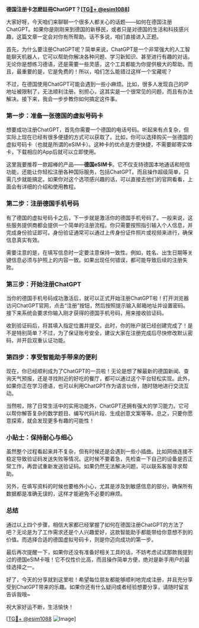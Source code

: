 **德国注册卡怎麽註冊ChatGPT？[[TG💪+ @esim1088](https://t.me/s/esim1088)]**

大家好呀，今天咱们来聊聊一个很多人都关心的话题——如何在德国注册ChatGPT。如果你是刚刚来到德国的新移民，或者只是对德国的生活和科技感兴趣，这篇文章一定会对你有所帮助。话不多说，咱们直接进入正题。

首先，为什么要注册ChatGPT呢？简单来说，ChatGPT是一个非常强大的人工智能聊天机器人，它可以帮助你解决各种问题、学习新知识、甚至进行有趣的对话。无论你是想练习德语，还是需要一些灵感，这个工具都能为你提供极大的帮助。而且，最重要的是，它是免费的！所以，咱们怎么能错过这样一个宝藏呢？

不过，在德国使用ChatGPT可能会遇到一些小麻烦。比如，很多人发现自己的IP地址被限制了，无法顺利注册。别担心，这其实是一个很常见的问题，而且有办法解决。接下来，我会一步步教你如何搞定这件事。

### 第一步：准备一张德国的虚拟号码卡

想要成功注册ChatGPT，首先你需要一个德国的电话号码。听起来有点复杂，但实际上现在已经有很多便捷的方式可以获取了。比如，你可以选择购买一张德国的虚拟号码卡（也就是所谓的eSIM卡）。这种卡的优点是方便快捷，不需要邮寄实体卡，下载相应的App后就可以立即使用。

这里我要推荐一款超棒的产品——**德国eSIM卡**。它不仅支持德国本地通话和短信功能，还能让你轻松注册各种国际服务，包括ChatGPT。而且操作超级简单，只需几步就能搞定。如果你对这个选项感兴趣的话，可以直接去他们的官网看看，上面会有详细的介绍和使用教程。

### 第二步：注册德国手机号码

有了德国的虚拟号码卡之后，下一步就是激活你的德国手机号码了。一般来说，这些服务提供商都会提供一个简单的注册流程。你只需要按照指引输入个人信息，并完成身份验证即可。身份验证通常可以通过上传身份证件照片或视频来进行，确保信息真实有效。

需要注意的是，在填写信息时一定要注意保持一致性。例如，姓名、出生日期等关键信息必须与护照上的内容一致。如果出现任何错误，都可能导致后续的注册失败。

### 第三步：开始注册ChatGPT

当你的德国手机号码成功激活后，就可以正式开始注册ChatGPT啦！打开浏览器访问ChatGPT官网，点击“注册”按钮，然后按照提示输入邮箱地址并设置密码。接下来系统会要求你输入刚才获得的德国手机号码，用来接收验证码。

收到验证码后，将其填入指定位置并提交。此时，你的账户就已经创建完成了！是不是特别简单？不过，为了保证账号安全，建议大家在注册完成后尽快修改默认密码，并开启双重认证功能。

### 第四步：享受智能助手带来的便利

现在，你已经顺利成为了ChatGPT的一员啦！无论是想了解最新的德国新闻、查询天气预报，还是寻找附近的好吃的餐厅，都可以通过这个平台轻松实现。此外，如果你正在学习德语，也可以利用ChatGPT作为语言伙伴，随时随地进行交流互动。

当然啦，除了日常生活中的实用功能外，ChatGPT还拥有强大的学习能力。它可以帮你解答复杂的数学题目、编写代码片段、生成创意文案等等。总之，只要你愿意探索，就会发现更多有趣的可能性！

### 小贴士：保持耐心与细心

虽然整个过程看起来并不复杂，但有时候还是会遇到一些小插曲。比如网络连接不稳定导致验证码发送失败等情况。这时候不要着急，先检查一下自己的设备是否正常工作，再尝试重新发送验证码。如果仍然无法解决问题，可以联系客服寻求帮助。

另外，在填写资料的时候也要格外小心，尤其是涉及到敏感信息的部分。确保所有数据都是准确无误的，这样才能避免不必要的麻烦。

### 总结

通过以上四个步骤，相信大家都已经掌握了如何在德国注册ChatGPT的方法了吧？无论是为了工作需求还是个人兴趣爱好，这款智能助手都能带给你意想不到的价值。而选择合适的德国虚拟号码卡，则是你迈向成功的第一步。

最后再次提醒一下，如果你还没有准备好相关工具的话，不妨考虑试试那款我提到过的德国eSIM卡哦！它不仅性价比高，而且操作简单方便，绝对是新手用户的最佳选择之一。

好了，今天的分享就到这里啦！希望每位朋友都能够顺利地完成注册，并且充分享受到ChatGPT带来的乐趣。如果你还有什么疑问或者经验想要分享，请随时留言告诉我哦~

祝大家好运不断，生活愉快！

[[TG💪+ @esim1088](https://t.me/s/esim1088) ![Image](https://i.postimg.cc/4NQfJmqS/Snipaste-2025-05-13-00-14-12.png)]